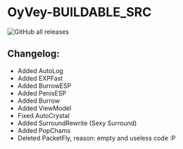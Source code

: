 # OyVey-BUILDABLE_SRC
![GitHub all releases](https://img.shields.io/github/downloads/FaxHack/SnowHack-Latest/total)

## Changelog:

* Added AutoLog
* Added EXPFast
* Added BurrowESP
* Added PenisESP
* Added Burrow
* Added ViewModel
* Fixed AutoCrystal
* Added SurroundRewrite (Sexy Surround)
* Added PopChams
* Deleted PacketFly, reason: empty and useless code :P
